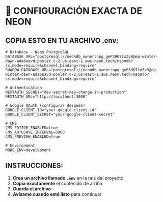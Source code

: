 # 🔐 CONFIGURACIÓN EXACTA DE NEON

## **COPIA ESTO EN TU ARCHIVO .env:**

```env
# Database - Neon PostgreSQL
DATABASE_URL="postgresql://neondb_owner:npg_qeP3HK7ixZvB@ep-winter-dawn-ada6oavd-pooler.c-2.us-east-1.aws.neon.tech/neondb?sslmode=require&channel_binding=require"
SHADOW_DATABASE_URL="postgresql://neondb_owner:npg_qeP3HK7ixZvB@ep-winter-dawn-ada6oavd-pooler.c-2.us-east-1.aws.neon.tech/neondb?sslmode=require&channel_binding=require"

# Authentication
NEXTAUTH_SECRET="dev-secret-key-change-in-production"
NEXTAUTH_URL="http://localhost:3000"

# Google OAuth (configurar después)
GOOGLE_CLIENT_ID="your-google-client-id"
GOOGLE_CLIENT_SECRET="your-google-client-secret"

# CMS
CMS_EDITOR_ENABLED=true
CMS_AUTOSAVE_INTERVAL=5000
CMS_PREVIEW_ENABLED=true

# Environment
NODE_ENV=development
```

## **INSTRUCCIONES:**

1. **Crea un archivo llamado `.env`** en la raíz del proyecto
2. **Copia exactamente** el contenido de arriba
3. **Guarda el archivo**
4. **Avísame cuando esté listo** para continuar
